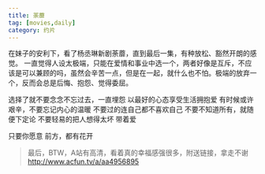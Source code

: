 ```yaml
---
title: 荼蘼
tag: [movies,daily]
category: 约片
---
```

在妹子的安利下，看了杨丞琳新剧荼蘼，直到最后一集，有种放松、豁然开朗的感觉。
一直觉得人设太极端，只能在爱情和事业中选一个，两者好像是互斥，不应该是可以兼顾的吗，虽然会辛苦一点，但是在一起，就什么也不怕。极端的放弃一个，反而会总是后悔、抱怨、觉得委屈。

选择了就不要念念不忘过去，一直埋怨
以最好的心态享受生活拥抱爱
有时候或许艰辛，不要忘记内心的温暖
不要过的连自己都不喜欢自己
不要不知道所有，就随便下定论
不要轻易的把人想得太坏
带着爱

只要你愿意
前方，都有花开

> 最后，BTW，A站有高清，看着真的幸福感强很多，附送链接，拿走不谢
> http://www.acfun.tv/a/aa4956895